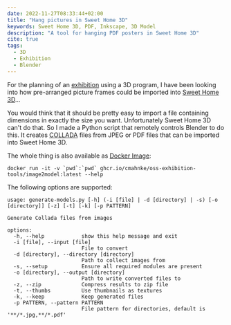 ```yaml
---
date: 2022-11-27T08:33:44+02:00
title: "Hang pictures in Sweet Home 3D"
keywords: Sweet Home 3D, PDF, Inkscape, 3D Model
description: "A tool for hanging PDF posters in Sweet Home 3D"
cite: true
tags:
  - 3D
  - Exhibition
  - Blender
---
```


For the planning of an [exhibition](/en/post/wilma-brauner/) using a 3D program, I have been looking into how pre-arranged picture frames could be imported into [Sweet Home 3D](https://www.sweethome3d.com/)...
<!--more-->

You would think that it should be pretty easy to import a file containing dimensions in exactly the size you want. Unfortunately Sweet Home 3D can't do that. So I made a Python script that remotely controls Blender to do this. It creates [COLLADA](https://en.wikipedia.org/wiki/COLLADA) files from JPEG or PDF files that can be imported into Sweet Home 3D.

The whole thing is also available as [Docker Image](https://github.com/cmahnke/oss-exhibition-tools):

```
docker run -it -v `pwd`:`pwd` ghcr.io/cmahnke/oss-exhibition-tools/image2model:latest --help
```

The following options are supported:

```
usage: generate-models.py [-h] (-i [file] | -d [directory] | -s) [-o [directory]] [-z] [-t] [-k] [-p PATTERN]

Generate Collada files from images

options:
  -h, --help            show this help message and exit
  -i [file], --input [file]
                        File to convert
  -d [directory], --directory [directory]
                        Path to collect images from
  -s, --setup           Ensure all required modules are present
  -o [directory], --output [directory]
                        Path to write converted files to
  -z, --zip             Compress results to zip file
  -t, --thumbs          Use thumbnails as textures
  -k, --keep            Keep generated files
  -p PATTERN, --pattern PATTERN
                        File pattern for directories, default is '**/*.jpg,**/*.pdf'

```
